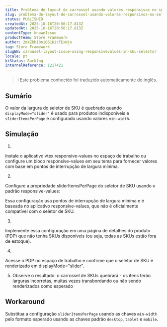 ```yaml
---
title: Problema de layout de carrossel usando valores responsivos no seletor de SKU
slug: problema-de-layout-de-carrossel-usando-valores-responsivos-no-seletor-de-sku
status: PUBLISHED
createdAt: 2025-10-16T20:50:17.813Z
updatedAt: 2025-10-16T20:50:17.813Z
contentType: knownIssue
productTeam: Store Framework
author: 2mXZkbi0oi061KicTExNjo
tag: Store Framework
slugEN: carousel-layout-issue-using-responsivevalues-in-sku-selector
locale: pt
kiStatus: Backlog
internalReference: 1217421
---
```


>ℹ️ Este problema conhecido foi traduzido automaticamente do inglês.

## Sumário


O valor da largura do seletor de SKU é quebrado quando `displayMode="slider"` é usado para produtos indisponíveis e `sliderItemsPerPage` é configurado usando valores `min-width`.
## Simulação




1.

Instale o aplicativo vtex.responsive-values no espaço de trabalho ou configure um bloco responsive-values em seu tema para fornecer valores com base em pontos de interrupção de largura mínima.



2.

Configure a propriedade sliderItemsPerPage do seletor de SKU usando o padrão responsive-values:

Essa configuração usa pontos de interrupção de largura mínima e é baseada no aplicativo responsive-values, que não é oficialmente compatível com o seletor de SKU.



3.

Implemente essa configuração em uma página de detalhes do produto (PDP) que não tenha SKUs disponíveis (ou seja, todas as SKUs estão fora de estoque).



4.

Acesse o PDP no espaço de trabalho e confirme que o seletor de SKU é renderizado em displayMode="slider".



5. Observe o resultado: o carrossel de SKUs quebrará - os itens terão larguras incorretas, muitas vezes transbordando ou não sendo renderizados como esperado
## Workaround


Substitua a configuração `sliderItemsPerPage` usando as chaves `min-width` pelo formato esperado usando as chaves padrão `desktop`, `tablet` e `mobile`.




